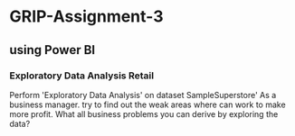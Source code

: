 # GRIP-Assignment-3
## using Power BI
### Exploratory Data Analysis Retail
Perform 'Exploratory Data Analysis' on dataset SampleSuperstore'
As a business manager. try to find out the weak areas where can
work to make more profit.
What all business problems you can derive by exploring the data?
